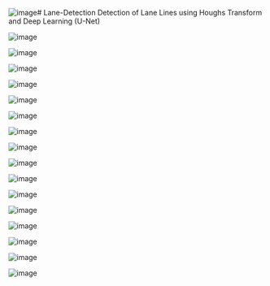 ![image](https://github.com/Namanj1298/Lane-Detection/assets/70903104/3d227561-8717-4552-835e-41bd4fc45b72)# Lane-Detection
Detection of Lane Lines using Houghs Transform and Deep Learning (U-Net)

![image](https://github.com/Namanj1298/Lane-Detection/assets/70903104/8fbb0e9c-f4ec-4cc8-8652-bfcc737aafbd)

 ![image](https://github.com/Namanj1298/Lane-Detection/assets/70903104/59f5730e-2cd3-4649-96ee-c28026b4a96b)

![image](https://github.com/Namanj1298/Lane-Detection/assets/70903104/bbe0c677-73c5-4760-9810-5d01b9a05cdd)

![image](https://github.com/Namanj1298/Lane-Detection/assets/70903104/f7c4980b-bbbd-43dc-8ba9-532f89a41d88)

![image](https://github.com/Namanj1298/Lane-Detection/assets/70903104/b923b7e0-fed6-43cd-b523-24926b8a1236)

![image](https://github.com/Namanj1298/Lane-Detection/assets/70903104/de124a2f-b06c-431b-89af-57b77ac3c01c)

![image](https://github.com/Namanj1298/Lane-Detection/assets/70903104/f924b262-aff8-4539-8b49-a6e67d00295b)

![image](https://github.com/Namanj1298/Lane-Detection/assets/70903104/07f4bf6c-5318-466e-a3d6-02284616227d)

![image](https://github.com/Namanj1298/Lane-Detection/assets/70903104/3847660a-62e1-4afa-b63e-6bc75bbbf4c8)

![image](https://github.com/Namanj1298/Lane-Detection/assets/70903104/bb8f0e18-4814-4d6a-b94c-8a1716f5ff56)

![image](https://github.com/Namanj1298/Lane-Detection/assets/70903104/d4eb9ba0-54f0-4be4-9896-7a5f8e4d7bf1)

![image](https://github.com/Namanj1298/Lane-Detection/assets/70903104/e2976a1c-1a09-4179-8dee-c233a1fbdedc)

![image](https://github.com/Namanj1298/Lane-Detection/assets/70903104/49a12417-2c40-4cff-a60e-b08b48d28c22)

![image](https://github.com/Namanj1298/Lane-Detection/assets/70903104/637e5404-c976-48a2-ac52-bfba727e2c56)

![image](https://github.com/Namanj1298/Lane-Detection/assets/70903104/f364da7e-3463-4313-a377-41123188120f)

![image](https://github.com/Namanj1298/Lane-Detection/assets/70903104/58a9daab-b46e-460c-bdfa-9c3599af795e)















